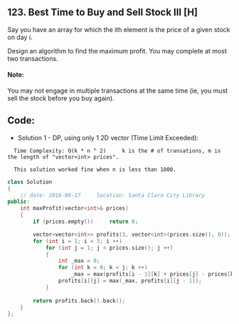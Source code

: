 ## 123. Best Time to Buy and Sell Stock III [H]
Say you have an array for which the ith element is the price of a given stock on day i.

Design an algorithm to find the maximum profit. You may complete at most two transactions.

#### Note:
You may not engage in multiple transactions at the same time (ie, you must sell the stock before you buy again).

## Code:
- Solution 1 - DP, using only 1 2D vector (Time Limit Exceeded):
```
  Time Complexity: O(k * n ^ 2)     k is the # of transations, m is the length of "vector<int> prices".
  
  This solution worked fine when n is less than 1000.
```
```c++
class Solution 
{
    // date: 2016-09-17     location: Santa Clara City Library
public:
    int maxProfit(vector<int>& prices) 
    {
        if (prices.empty())     return 0;

        vector<vector<int>> profits(3, vector<int>(prices.size(), 0));
        for (int i = 1; i < 3; i ++)
            for (int j = 1; j < prices.size(); j ++)
            {
                int _max = 0;
                for (int k = 0; k < j; k ++)
                    _max = max(profits[i - 1][k] + prices[j] - prices[k], _max);
                profits[i][j] = max(_max, profits[i][j - 1]);
            }
            
        return profits.back().back();
    }
};
```
